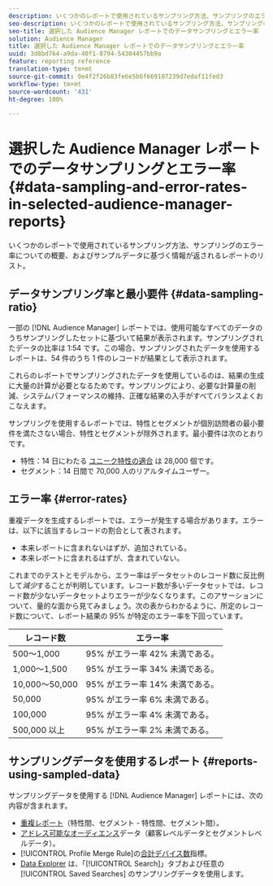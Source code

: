 ```yaml
---
description: いくつかのレポートで使用されているサンプリング方法、サンプリングのエラー率についての概要、およびサンプルデータに基づく情報が返されるレポートのリスト。
seo-description: いくつかのレポートで使用されているサンプリング方法、サンプリングのエラー率についての概要、およびサンプルデータに基づく情報が返されるレポートのリスト。
seo-title: 選択した Audience Manager レポートでのデータサンプリングとエラー率
solution: Audience Manager
title: 選択した Audience Manager レポートでのデータサンプリングとエラー率
uuid: 3d8bd764-a9da-40f1-8794-54304457bb9a
feature: reporting reference
translation-type: tm+mt
source-git-commit: 9e4f2f26b83fe6e5b6f669107239d7edaf11fed3
workflow-type: tm+mt
source-wordcount: '431'
ht-degree: 100%

---
```



# 選択した Audience Manager レポートでのデータサンプリングとエラー率 {#data-sampling-and-error-rates-in-selected-audience-manager-reports}

いくつかのレポートで使用されているサンプリング方法、サンプリングのエラー率についての概要、およびサンプルデータに基づく情報が返されるレポートのリスト。

## データサンプリング率と最小要件 {#data-sampling-ratio}

一部の [!DNL Audience Manager] レポートでは、使用可能なすべてのデータのうちサンプリングしたセットに基づいて結果が表示されます。サンプリングされたデータの比率は 1:54 です。この場合、サンプリングされたデータを使用するレポートは、54 件のうち 1 件のレコードが結果として表示されます。

これらのレポートでサンプリングされたデータを使用しているのは、結果の生成に大量の計算が必要となるためです。サンプリングにより、必要な計算量の削減、システムパフォーマンスの維持、正確な結果の入手がすべてバランスよくおこなえます。

サンプリングを使用するレポートでは、特性とセグメントが個別訪問者の最小要件を満たさない場合、特性とセグメントが除外されます。最小要件は次のとおりです。

* 特性：14 日にわたる [ユニーク特性の適合](/help/using/features/traits/trait-and-segment-qualification-reference.md#unique-trait-realizations) は 28,000 個です。
* セグメント：14 日間で 70,000 人のリアルタイムユーザー。

## エラー率 {#error-rates}

重複データを生成するレポートでは、エラーが発生する場合があります。エラーは、以下に該当するレコードの割合として表されます。

* 本来レポートに含まれないはずが、追加されている。
* 本来レポートに含まれるはずが、含まれていない。

これまでのテストとモデルから、エラー率はデータセットのレコード数に反比例して&#x200B;*減少*&#x200B;することが判明しています。レコード数が多いデータセットでは、レコード数が少ないデータセットよりエラーが少なくなります。このアサーションについて、量的な面から見てみましょう。次の表からわかるように、所定のレコード数について、レポート結果の 95% が特定のエラー率を下回っています。

| レコード数 | エラー率 |
|--- |--- |
| 500～1,000 | 95% がエラー率 42% 未満である。 |
| 1,000～1,500 | 95% がエラー率 34% 未満である。 |
| 10,000～50,000 | 95% がエラー率 14% 未満である。 |
| 50,000 | 95% がエラー率 6% 未満である。 |
| 100,000 | 95% がエラー率 4% 未満である。 |
| 500,000 以上 | 95% がエラー率 2% 未満である。 |

## サンプリングデータを使用するレポート {#reports-using-sampled-data}

サンプリングデータを使用する [!DNL Audience Manager] レポートには、次の内容が含まれます。

* [重複レポート](../reporting/dynamic-reports/dynamic-reports.md#interactive-and-overlap-reports)（特性間、セグメント - 特性間、セグメント間）。
* [アドレス可能なオーディエンス](../features/addressable-audiences.md)データ（顧客レベルデータとセグメントレベルデータ）。
* [!UICONTROL Profile Merge Rule]の[合計デバイス数](../features/profile-merge-rules/profile-link-metrics.md#merge-rule-metrics)指標。
* [Data Explorer](../features/data-explorer/data-explorer-signals-search/data-explorer-search-pairs.md) は、「[!UICONTROL Search]」タブおよび任意の [!UICONTROL Saved Searches] のサンプリングデータを使用します。
